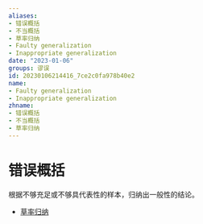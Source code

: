 ```yaml
---
aliases:
- 错误概括
- 不当概括
- 草率归纳
- Faulty generalization
- Inappropriate generalization
date: "2023-01-06"
groups: 谬误
id: 20230106214416_7ce2c0fa978b40e2
name:
- Faulty generalization
- Inappropriate generalization
zhname:
- 错误概括
- 不当概括
- 草率归纳
---
```


# 错误概括

根据不够充足或不够具代表性的样本，归纳出一般性的结论。

* [草率归纳](https://zh.wikipedia.org/wiki/%E8%8D%89%E7%8E%87%E6%AD%B8%E7%B4%8D)

